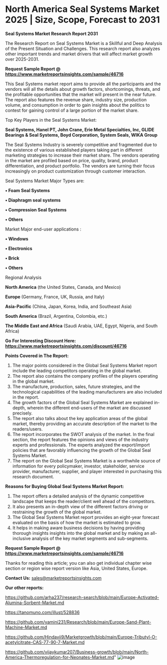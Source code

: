 # North America Seal Systems Market 2025 | Size, Scope, Forecast to 2031

<strong>Seal Systems Market Research Report 2031</strong>

The Research Report on Seal Systems Market is a Skillful and Deep Analysis of the Present Situation and Challenges. This research report also analyzes other important trends and market drivers that will affect market growth over 2025-2031.

<strong>Request Sample Report @ <a href=https://www.marketreportsinsights.com/sample/46716>https://www.marketreportsinsights.com/sample/46716</a></strong>

This Seal Systems market report aims to provide all the participants and the vendors will all the details about growth factors, shortcomings, threats, and the profitable opportunities that the market will present in the near future. The report also features the revenue share, industry size, production volume, and consumption in order to gain insights about the politics to contest for gaining control of a large portion of the market share.

Top Key Players in the Seal Systems Market:

<strong>Seal Systems, Hanel PT, John Crane, Erie Metal Specialties, Inc, GLIDE Bearings & Seal Systems, Boyd Corporation, System Seals, WIKA Group</strong>

The Seal Systems Industry is severely competitive and fragmented due to the existence of various established players taking part in different marketing strategies to increase their market share. The vendors operating in the market are profiled based on price, quality, brand, product differentiation, and product portfolio. The vendors are turning their focus increasingly on product customization through customer interaction.

Seal Systems Market Major Types are:

<strong>•  Foam Seal Systems

•  Diaphragm seal systems

•  Compression Seal Systems

•  Others</strong>

Market Major end-user applications :

<strong>•  Windows

•  Electronics

•  Brick

•  Others</strong>

Regional Analysis

</u><strong><b>North America</b></strong> (the United States, Canada, and Mexico)

<strong><b>Europe </b></strong>(Germany, France, UK, Russia, and Italy)

<strong><b>Asia-Pacific</b></strong> (China, Japan, Korea, India, and Southeast Asia)

<strong><b>South America</b></strong> (Brazil, Argentina, Colombia, etc.)

<strong><b>The Middle East and Africa</b></strong> (Saudi Arabia, UAE, Egypt, Nigeria, and South Africa)

<strong>Go For Interesting Discount Here: <a href=https://www.marketreportsinsights.com/discount/46716>https://www.marketreportsinsights.com/discount/46716</a></strong>

<strong>Points Covered in The Report:</strong>
<ol>
  <li>The major points considered in the Global Seal Systems Market report include the leading competitors operating in the global market.</li>
  <li>The report also contains the company profiles of the players operating in the global market.</li>
  <li>The manufacture, production, sales, future strategies, and the technological capabilities of the leading manufacturers are also included in the report.</li>
  <li>The growth factors of the Global Seal Systems Market are explained in-depth, wherein the different end-users of the market are discussed precisely.</li>
  <li>The report also talks about the key application areas of the global market, thereby providing an accurate description of the market to the readers/users.</li>
  <li>The report incorporates the SWOT analysis of the market. In the final section, the report features the opinions and views of the industry experts and professionals. The experts analyzed the export/import policies that are favorably influencing the growth of the Global Seal Systems Market.</li>
  <li>The report on the Global Seal Systems Market is a worthwhile source of information for every policymaker, investor, stakeholder, service provider, manufacturer, supplier, and player interested in purchasing this research document.</li>
</ol>
<strong>Reasons for Buying Global Seal Systems Market Report:</strong>

<ol>
  <li>The report offers a detailed analysis of the dynamic competitive landscape that keeps the reader/client well ahead of the competitors.</li>
  <li>It also presents an in-depth view of the different factors driving or restraining the growth of the global market.</li>
  <li>The Global Seal Systems Market report provides an eight-year forecast evaluated on the basis of how the market is estimated to grow.</li>
  <li>It helps in making aware business decisions by having providing thorough insights insights into the global market and by making an all-inclusive analysis of the key market segments and sub-segments.</li>
</ol>
<strong>Request Sample Report @ <a href=https://www.marketreportsinsights.com/sample/46716>https://www.marketreportsinsights.com/sample/46716</a></strong>


Thanks for reading this article; you can also get individual chapter wise section or region wise report version like Asia, United States, Europe.

<strong>Contact Us:</strong>
sales@marketreportsinsights.com

<strong>Our other reports:</strong>

<a href=https://github.com/arha237/research-search/blob/main/Europe-Activated-Alumina-Sorbent-Market.md>https://github.com/arha237/research-search/blob/main/Europe-Activated-Alumina-Sorbent-Market.md</a>

<a href=https://tanomuno.com/illust/528836>https://tanomuno.com/illust/528836</a>

<a href=https://github.com/yamini231/Research/blob/main/Europe-Sand-Plant-Machine-Market.md>https://github.com/yamini231/Research/blob/main/Europe-Sand-Plant-Machine-Market.md</a>

<a href=https://github.com/Hindavii9/Marketgrowth/blob/main/Europe-Tributyl-O-acetylcitrate-CAS-77-90-7-Market.md>https://github.com/Hindavii9/Marketgrowth/blob/main/Europe-Tributyl-O-acetylcitrate-CAS-77-90-7-Market.md</a>

<a href=https://github.com/vijaykumar207/Business-growth/blob/main/North-America-Thermoregulation-for-Neonates-Market.md>https://github.com/vijaykumar207/Business-growth/blob/main/North-America-Thermoregulation-for-Neonates-Market.md</a>"
![image](https://github.com/user-attachments/assets/e2d98c9b-7517-471b-9d71-d0931bd00c38)
